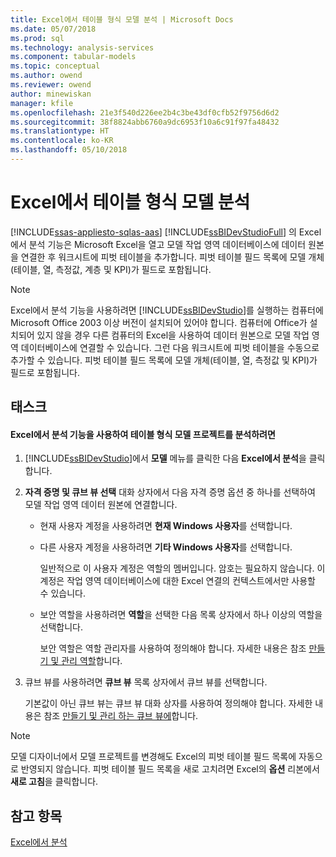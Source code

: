 ```yaml
---
title: Excel에서 테이블 형식 모델 분석 | Microsoft Docs
ms.date: 05/07/2018
ms.prod: sql
ms.technology: analysis-services
ms.component: tabular-models
ms.topic: conceptual
ms.author: owend
ms.reviewer: owend
author: minewiskan
manager: kfile
ms.openlocfilehash: 21e3f540d226ee2b4c3be43df0cfb52f9756d6d2
ms.sourcegitcommit: 38f8824abb6760a9dc6953f10a6c91f97fa48432
ms.translationtype: HT
ms.contentlocale: ko-KR
ms.lasthandoff: 05/10/2018
---
```

# <a name="analyze-a-tabular-model-in-excel"></a>Excel에서 테이블 형식 모델 분석  
[!INCLUDE[ssas-appliesto-sqlas-aas](../../includes/ssas-appliesto-sqlas-aas.md)]
  [!INCLUDE[ssBIDevStudioFull](../../includes/ssbidevstudiofull-md.md)] 의 Excel에서 분석 기능은 Microsoft Excel을 열고 모델 작업 영역 데이터베이스에 데이터 원본을 연결한 후 워크시트에 피벗 테이블을 추가합니다. 피벗 테이블 필드 목록에 모델 개체(테이블, 열, 측정값, 계층 및 KPI)가 필드로 포함됩니다.  
  
> [!NOTE]  
>  Excel에서 분석 기능을 사용하려면 [!INCLUDE[ssBIDevStudio](../../includes/ssbidevstudio-md.md)]를 실행하는 컴퓨터에 Microsoft Office 2003 이상 버전이 설치되어 있어야 합니다. 컴퓨터에 Office가 설치되어 있지 않을 경우 다른 컴퓨터의 Excel을 사용하여 데이터 원본으로 모델 작업 영역 데이터베이스에 연결할 수 있습니다. 그런 다음 워크시트에 피벗 테이블을 수동으로 추가할 수 있습니다. 피벗 테이블 필드 목록에 모델 개체(테이블, 열, 측정값 및 KPI)가 필드로 포함됩니다.  
  
## <a name="tasks"></a>태스크  
  
#### <a name="to-analyze-a-tabular-model-project-by-using-the-analyze-in-excel-feature"></a>Excel에서 분석 기능을 사용하여 테이블 형식 모델 프로젝트를 분석하려면  
  
1.  [!INCLUDE[ssBIDevStudio](../../includes/ssbidevstudio-md.md)]에서 **모델** 메뉴를 클릭한 다음 **Excel에서 분석**을 클릭합니다.  
  
2.  **자격 증명 및 큐브 뷰 선택** 대화 상자에서 다음 자격 증명 옵션 중 하나를 선택하여 모델 작업 영역 데이터 원본에 연결합니다.  
  
    -   현재 사용자 계정을 사용하려면 **현재 Windows 사용자**를 선택합니다.  
  
    -   다른 사용자 계정을 사용하려면 **기타 Windows 사용자**를 선택합니다.  
  
         일반적으로 이 사용자 계정은 역할의 멤버입니다. 암호는 필요하지 않습니다. 이 계정은 작업 영역 데이터베이스에 대한 Excel 연결의 컨텍스트에서만 사용할 수 있습니다.  
  
    -   보안 역할을 사용하려면 **역할**을 선택한 다음 목록 상자에서 하나 이상의 역할을 선택합니다.  
  
         보안 역할은 역할 관리자를 사용하여 정의해야 합니다. 자세한 내용은 참조 [만들기 및 관리 역할](../../analysis-services/tabular-models/create-and-manage-roles-ssas-tabular.md)합니다.  
  
3.  큐브 뷰를 사용하려면 **큐브 뷰** 목록 상자에서 큐브 뷰를 선택합니다.  
  
     기본값이 아닌 큐브 뷰는 큐브 뷰 대화 상자를 사용하여 정의해야 합니다. 자세한 내용은 참조 [만들기 및 관리 하는 큐브 뷰에](../../analysis-services/tabular-models/create-and-manage-perspectives-ssas-tabular.md)합니다.  
  
> [!NOTE]  
>  모델 디자이너에서 모델 프로젝트를 변경해도 Excel의 피벗 테이블 필드 목록에 자동으로 반영되지 않습니다. 피벗 테이블 필드 목록을 새로 고치려면 Excel의 **옵션** 리본에서 **새로 고침**을 클릭합니다.  
  
## <a name="see-also"></a>참고 항목  
 [Excel에서 분석](../../analysis-services/tabular-models/analyze-in-excel-ssas-tabular.md)  
  
  
